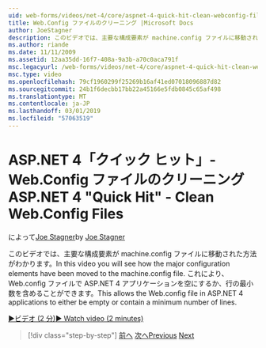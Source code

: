 ```yaml
---
uid: web-forms/videos/net-4/core/aspnet-4-quick-hit-clean-webconfig-files
title: Web.Config ファイルのクリーニング |Microsoft Docs
author: JoeStagner
description: このビデオでは、主要な構成要素が machine.config ファイルに移動された方法がわかります。 ASP.NET 4 アプリケーションの Web.config ファイルのことができます.
ms.author: riande
ms.date: 11/11/2009
ms.assetid: 12aa35dd-16f7-408a-9a3b-a70c0aca791f
msc.legacyurl: /web-forms/videos/net-4/core/aspnet-4-quick-hit-clean-webconfig-files
msc.type: video
ms.openlocfilehash: 79cf1960299f25269b16af41ed07018096887d82
ms.sourcegitcommit: 24b1f6decbb17bb22a45166e5fdb0845c65af498
ms.translationtype: MT
ms.contentlocale: ja-JP
ms.lasthandoff: 03/01/2019
ms.locfileid: "57063519"
---
```

<a name="aspnet-4-quick-hit---clean-webconfig-files"></a><span data-ttu-id="5f3c0-104">ASP.NET 4「クイック ヒット」- Web.Config ファイルのクリーニング</span><span class="sxs-lookup"><span data-stu-id="5f3c0-104">ASP.NET 4 "Quick Hit" - Clean Web.Config Files</span></span>
====================
<span data-ttu-id="5f3c0-105">によって[Joe Stagner](https://github.com/JoeStagner)</span><span class="sxs-lookup"><span data-stu-id="5f3c0-105">by [Joe Stagner](https://github.com/JoeStagner)</span></span>

<span data-ttu-id="5f3c0-106">このビデオでは、主要な構成要素が machine.config ファイルに移動された方法がわかります。</span><span class="sxs-lookup"><span data-stu-id="5f3c0-106">In this video you will see how the major configuration elements have been moved to the machine.config file.</span></span> <span data-ttu-id="5f3c0-107">これにより、Web.config ファイルで ASP.NET 4 アプリケーションを空にするか、行の最小数を含めることができます。</span><span class="sxs-lookup"><span data-stu-id="5f3c0-107">This allows the Web.config file in ASP.NET 4 applications to either be empty or contain a minimum number of lines.</span></span>

[<span data-ttu-id="5f3c0-108">&#9654;ビデオ (2 分)</span><span class="sxs-lookup"><span data-stu-id="5f3c0-108">&#9654; Watch video (2 minutes)</span></span>](https://channel9.msdn.com/Blogs/ASP-NET-Site-Videos/aspnet-4-quick-hit-clean-webconfig-files)

> [!div class="step-by-step"]
> <span data-ttu-id="5f3c0-109">[前へ](aspnet-4-quick-hit-auto-start.md)
> [次へ](aspnet-4-quick-hit-predictable-client-ids.md)</span><span class="sxs-lookup"><span data-stu-id="5f3c0-109">[Previous](aspnet-4-quick-hit-auto-start.md)
[Next](aspnet-4-quick-hit-predictable-client-ids.md)</span></span>
